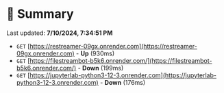 # 📖 Summary
Last updated: **7/10/2024, 7:34:51 PM**

- `GET` [https://restreamer-09gx.onrender.com](https://restreamer-09gx.onrender.com) - **Up** (930ms)
- `GET` [https://filestreambot-b5k6.onrender.com/](https://filestreambot-b5k6.onrender.com/) - **Down** (199ms)
- `GET` [https://jupyterlab-python3-12-3.onrender.com](https://jupyterlab-python3-12-3.onrender.com) - **Down** (176ms)
